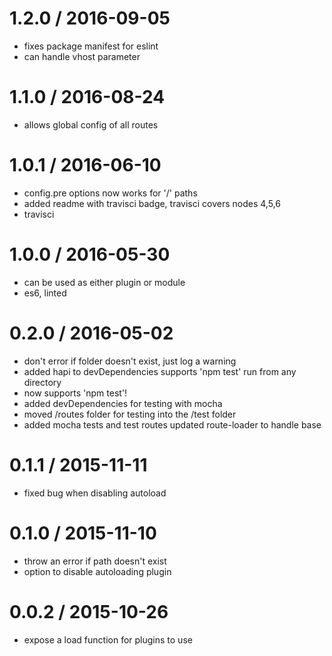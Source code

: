 
1.2.0 / 2016-09-05
==================

  * fixes package manifest for eslint
  * can handle vhost parameter

1.1.0 / 2016-08-24
==================

  * allows global config of all routes

1.0.1 / 2016-06-10
==================

  * config.pre options now works for '/' paths
  * added readme with travisci badge, travisci covers nodes 4,5,6
  * travisci

1.0.0 / 2016-05-30
==================

  * can be used as either plugin or module
  * es6, linted

0.2.0 / 2016-05-02
==================

  * don't error if folder doesn't exist, just log a warning
  * added hapi to devDependencies supports 'npm test' run from any directory
  * now supports 'npm test'!
  * added devDependencies for testing with mocha
  * moved /routes folder for testing into the /test folder
  * added mocha tests and test routes updated route-loader to handle base

0.1.1 / 2015-11-11
==================

  * fixed bug when disabling autoload

0.1.0 / 2015-11-10
==================

  * throw an error if path doesn't exist
  * option to disable autoloading plugin

0.0.2 / 2015-10-26
==================

  * expose a load function for plugins to use
